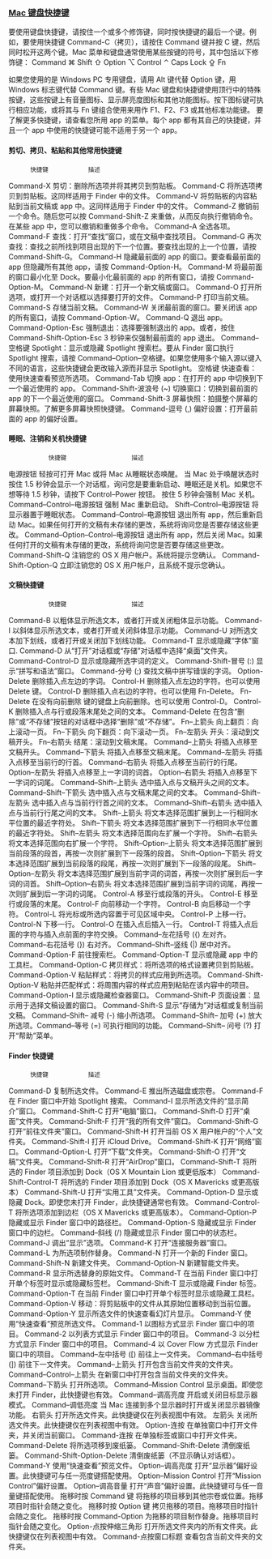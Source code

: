 ###  [Mac 键盘快捷键](https://support.apple.com/zh-cn/HT201236)  

要使用键盘快捷键，请按住一个或多个修饰键，同时按快捷键的最后一个键。例如，要使用快捷键 Command-C（拷贝），请按住 Command 键并按 C 键，然后同时松开这两个键。Mac 菜单和键盘通常使用某些按键的符号，其中包括以下修饰键：
Command ⌘
Shift ⇧
Option ⌥
Control ⌃
Caps Lock ⇪
Fn

如果您使用的是 Windows PC 专用键盘，请用 Alt 键代替 Option 键，用 Windows 标志键代替 Command 键。有些 Mac 键盘和快捷键使用顶行中的特殊按键，这些按键上有音量图标、显示屏亮度图标和其他功能图标。按下图标键可执行相应功能，或将其与 Fn 键组合使用来用作 F1、F2、F3 或其他标准功能键。 
要了解更多快捷键，请查看您所用 app 的菜单。每个 app 都有其自己的快捷键，并且一个 app 中使用的快捷键可能不适用于另一个 app。 
 
#### 剪切、拷贝、粘贴和其他常用快捷键

          快捷键          	描述
Command-X	剪切：删除所选项并将其拷贝到剪贴板。
Command-C	将所选项拷贝到剪贴板。这同样适用于 Finder 中的文件。
Command-V	将剪贴板的内容粘贴到当前文稿或 app 中。这同样适用于 Finder 中的文件。
Command-Z	撤销前一个命令。随后您可以按 Command-Shift-Z 来重做，从而反向执行撤销命令。在某些 app 中，您可以撤销和重做多个命令。
Command-A	全选各项。
Command-F	查找：打开“查找”窗口，或在文稿中查找项目。
Command-G	再次查找：查找之前所找到项目出现的下一个位置。要查找出现的上一个位置，请按 Command-Shift-G。
Command-H	隐藏最前面的 app 的窗口。要查看最前面的 app 但隐藏所有其他 app，请按 Command-Option-H。
Command-M	将最前面的窗口最小化至 Dock。要最小化最前面的 app 的所有窗口，请按 Command-Option-M。
Command-N	新建：打开一个新文稿或窗口。
Command-O	打开所选项，或打开一个对话框以选择要打开的文件。
Command-P	打印当前文稿。
Command-S	存储当前文稿。
Command-W	关闭最前面的窗口。要关闭该 app 的所有窗口，请按 Command-Option-W。
Command-Q	退出 app。
Command-Option-Esc	强制退出：选择要强制退出的 app。或者，按住 Command-Shift-Option-Esc 3 秒钟来仅强制最前面的 app 退出。
Command–空格键	Spotlight：显示或隐藏 Spotlight 搜索栏。要从 Finder 窗口执行 Spotlight 搜索，请按 Command–Option–空格键。如果您使用多个输入源以键入不同的语言，这些快捷键会更改输入源而非显示 Spotlight。
空格键	快速查看：使用快速查看预览所选项。
Command-Tab	切换 app：在打开的 app 中切换到下一个最近使用的 app。
Command-Shift-波浪号 (~)	切换窗口：切换到最前面的 app 的下一个最近使用的窗口。
Command-Shift-3	屏幕快照：拍摄整个屏幕的屏幕快照。了解更多屏幕快照快捷键。
Command-逗号 (,)	偏好设置：打开最前面的 app 的偏好设置。

#### 睡眠、注销和关机快捷键

               快捷键              	描述
电源按钮
轻按可打开 Mac 或将 Mac 从睡眠状态唤醒。 
当 Mac 处于唤醒状态时按住 1.5 秒钟会显示一个对话框，询问您是要重新启动、睡眠还是关机。如果您不想等待 1.5 秒钟，请按下 Control–Power 按钮。
按住 5 秒钟会强制 Mac 关机。
Command–Control–电源按钮	强制 Mac 重新启动。
Shift–Control–电源按钮	将显示器置于睡眠状态。
Command–Control–电源按钮
退出所有 app，然后重新启动 Mac。如果任何打开的文稿有未存储的更改，系统将询问您是否要存储这些更改。
Command–Option–Control–电源按钮	退出所有 app，然后关闭 Mac。如果任何打开的文稿有未存储的更改，系统将询问您是否要存储这些更改。
Command-Shift-Q	注销您的 OS X 用户帐户。系统将提示您确认。
Command-Shift-Option-Q	立即注销您的 OS X 用户帐户，且系统不提示您确认。

#### 文稿快捷键

               快捷键              	描述
Command-B	以粗体显示所选文本，或者打开或关闭粗体显示功能。 
Command-I	以斜体显示所选文本，或者打开或关闭斜体显示功能。
Command-U	对所选文本加下划线，或者打开或关闭加下划线功能。
Command-T	显示或隐藏“字体”窗口.
Command-D	从“打开”对话框或“存储”对话框中选择“桌面”文件夹。
Command-Control-D	显示或隐藏所选字词的定义。
Command-Shift-冒号 (:)	显示“拼写和语法”窗口。
Command-分号 (;)	查找文稿中拼写错误的字词。
Option-Delete	删除插入点左边的字词。
Control-H	删除插入点左边的字符。也可以使用 Delete 键。
Control-D	删除插入点右边的字符。也可以使用 Fn-Delete。
Fn-Delete	在没有向前删除   键的键盘上向前删除。也可以使用 Control-D。
Control-K	删除插入点与行或段落末尾处之间的文本。
Command-Delete	在包含“删除”或“不存储”按钮的对话框中选择“删除”或“不存储”。
Fn–上箭头	向上翻页：向上滚动一页。 
Fn–下箭头	向下翻页：向下滚动一页。
Fn–左箭头	开头：滚动到文稿开头。
Fn–右箭头	结尾：滚动到文稿末尾。
Command–上箭头	将插入点移至文稿开头。
Command–下箭头	将插入点移至文稿末尾。
Command–左箭头	将插入点移至当前行的行首。
Command–右箭头	将插入点移至当前行的行尾。
Option–左箭头	将插入点移至上一字词的词首。
Option–右箭头	将插入点移至下一字词的词尾。
Command–Shift–上箭头	选中插入点与文稿开头之间的文本。
Command–Shift–下箭头	选中插入点与文稿末尾之间的文本。
Command–Shift–左箭头	选中插入点与当前行行首之间的文本。
Command–Shift–右箭头	选中插入点与当前行行尾之间的文本。
Shift–上箭头	将文本选择范围扩展到上一行相同水平位置的最近字符处。
Shift–下箭头	将文本选择范围扩展到下一行相同水平位置的最近字符处。
Shift–左箭头	将文本选择范围向左扩展一个字符。
Shift–右箭头	将文本选择范围向右扩展一个字符。
Shift–Option–上箭头	将文本选择范围扩展到当前段落的段首，再按一次则扩展到下一段落的段首。
Shift–Option–下箭头	将文本选择范围扩展到当前段落的段尾，再按一次则扩展到下一段落的段尾。
Shift–Option–左箭头	将文本选择范围扩展到当前字词的词首，再按一次则扩展到后一字词的词首。
Shift–Option–右箭头	将文本选择范围扩展到当前字词的词尾，再按一次则扩展到后一字词的词尾。
Control-A	移至行或段落的开头。
Control-E	移至行或段落的末尾。
Control-F	向前移动一个字符。
Control-B	向后移动一个字符。
Control-L	将光标或所选内容置于可见区域中央。
Control-P	上移一行。
Control-N	下移一行。
Control-O	在插入点后插入一行。
Control-T	将插入点后面的字符与插入点前面的字符交换。
Command–左花括号 ({)	左对齐。
Command–右花括号 (})	右对齐。
Command–Shift–竖线 (|)	居中对齐。
Command-Option-F	前往搜索栏。 
Command-Option-T	显示或隐藏 app 中的工具栏。
Command-Option-C	拷贝样式：将所选项的格式设置拷贝到剪贴板。
Command-Option-V	粘贴样式：将拷贝的样式应用到所选项。
Command-Shift-Option-V	粘贴并匹配样式：将周围内容的样式应用到粘贴在该内容中的项目。
Command-Option-I	显示或隐藏检查器窗口。
Command-Shift-P	页面设置：显示用于选择文稿设置的窗口。
Command-Shift-S	显示“存储为”对话框或复制当前文稿。
Command–Shift–
减号 (-)    	缩小所选项。
Command–Shift–
加号 (+)	放大所选项。Command–等号 (=) 可执行相同的功能。
Command–Shift–
问号 (?)	打开“帮助”菜单。

#### Finder 快捷键

          快捷键          	描述
Command-D	复制所选文件。
Command-E	推出所选磁盘或宗卷。
Command-F	在 Finder 窗口中开始 Spotlight 搜索。
Command-I	显示所选文件的“显示简介”窗口。
Command-Shift-C	打开“电脑”窗口。
Command-Shift-D	打开“桌面”文件夹。
Command-Shift-F	打开“我的所有文件”窗口。
Command-Shift-G	打开“前往文件夹”窗口。
Command-Shift-H	打开当前 OS X 用户帐户的“个人”文件夹。
Command-Shift-I	打开 iCloud Drive。
Command-Shift-K	打开“网络”窗口。
Command-Option-L	打开“下载”文件夹。
Command-Shift-O	打开“文稿”文件夹。
Command-Shift-R	打开“AirDrop”窗口。
Command-Shift-T	将所选的 Finder 项目添加到 Dock（OS X Mountain Lion 或更低版本）
Command-Shift-Control-T	将所选的 Finder 项目添加到 Dock（OS X Mavericks 或更高版本）
Command-Shift-U	打开“实用工具”文件夹。
Command-Option-D	显示或隐藏 Dock。即使您未打开 Finder，此快捷键通常也有效。
Command-Control-T	将所选项添加到边栏（OS X Mavericks 或更高版本）。
Command-Option-P	隐藏或显示 Finder 窗口中的路径栏。
Command-Option-S	隐藏或显示 Finder 窗口中的边栏。
Command–斜线 (/)	隐藏或显示 Finder 窗口中的状态栏。
Command-J	调出“显示”选项。
Command-K	打开“连接服务器”窗口。
Command-L	为所选项制作替身。
Command-N	打开一个新的 Finder 窗口。
Command-Shift-N	新建文件夹。
Command-Option-N	新建智能文件夹。
Command-R	显示所选替身的原始文件。
Command-T	在当前 Finder 窗口中打开单个标签时显示或隐藏标签栏。
Command-Shift-T	显示或隐藏 Finder 标签。
Command-Option-T	在当前 Finder 窗口中打开单个标签时显示或隐藏工具栏。
Command-Option-V	移动：将剪贴板中的文件从其原始位置移动到当前位置。
Command-Option-Y	显示所选文件的快速查看幻灯片显示。
Command-Y	使用“快速查看”预览所选文件。
Command-1	以图标方式显示 Finder 窗口中的项目。
Command-2	以列表方式显示 Finder 窗口中的项目。
Command-3	以分栏方式显示 Finder 窗口中的项目。 
Command-4	以 Cover Flow 方式显示 Finder 窗口中的项目。
Command–左中括号 ([)	前往上一文件夹。
Command–右中括号 (])	前往下一文件夹。
Command–上箭头	打开包含当前文件夹的文件夹。
Command–Control–上箭头	在新窗口中打开包含当前文件夹的文件夹。
Command–下箭头	打开所选项。
Command–Mission Control	显示桌面。即使您未打开 Finder，此快捷键也有效。
Command–调高亮度	开启或关闭目标显示器模式。
Command–调低亮度	当 Mac 连接到多个显示器时打开或关闭显示器镜像功能。
右箭头	打开所选文件夹。此快捷键仅在列表视图中有效。
左箭头	关闭所选文件夹。此快捷键仅在列表视图中有效。
Option-连按	在单独窗口中打开文件夹，并关闭当前窗口。
Command-连按	在单独标签或窗口中打开文件夹。
Command-Delete	将所选项移到废纸篓。
Command-Shift-Delete	清倒废纸篓。
Command-Shift-Option-Delete	清倒废纸篓（不显示确认对话框）。
Command-Y	使用“快速查看”预览文件。
Option–调高亮度	打开“显示器”偏好设置。此快捷键可与任一亮度键搭配使用。
Option–Mission Control	打开“Mission Control”偏好设置。
Option–调高音量	打开“声音”偏好设置。此快捷键可与任一音量键搭配使用。
拖移时按 Command 键	将拖移的项目移到其他宗卷或位置。拖移项目时指针会随之变化。
拖移时按 Option 键	拷贝拖移的项目。拖移项目时指针会随之变化。
拖移时按 Command-Option	为拖移的项目制作替身。拖移项目时指针会随之变化。
Option-点按伸缩三角形	打开所选文件夹内的所有文件夹。此快捷键仅在列表视图中有效。
Command-点按窗口标题	查看包含当前文件夹的文件夹。